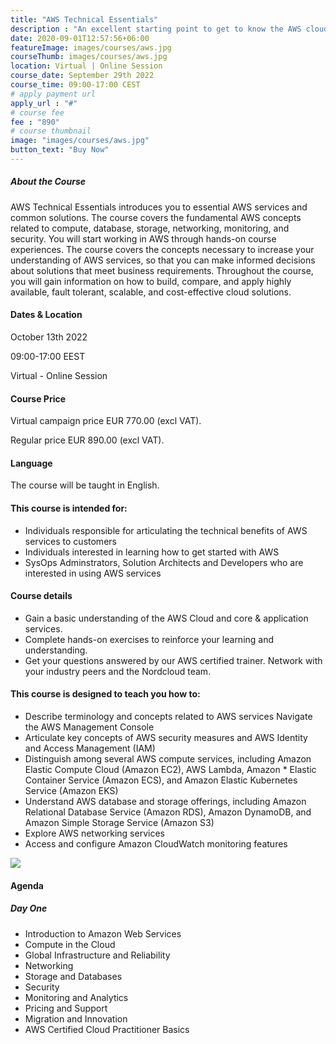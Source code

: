 ```yaml
---
title: "AWS Technical Essentials"
description : "An excellent starting point to get to know the AWS cloud and its products, services, and solutions - in just one day."
date: 2020-09-01T12:57:56+06:00
featureImage: images/courses/aws.jpg
courseThumb: images/courses/aws.jpg
location: Virtual | Online Session
course_date: September 29th 2022
course_time: 09:00-17:00 CEST
# apply payment url
apply_url : "#"
# course fee
fee : "890"
# course thumbnail
image: "images/courses/aws.jpg"
button_text: "Buy Now"
---
```


##### About the Course

AWS Technical Essentials introduces you to essential AWS services and common solutions. The course covers the fundamental AWS concepts related to compute, database, storage, networking, monitoring, and security. You will start working in AWS through hands-on course experiences. The course covers the concepts necessary to increase your understanding of AWS services, so that you can make informed decisions about solutions that meet business requirements. Throughout the course, you will gain information on how to build, compare, and apply highly available, fault tolerant, scalable, and cost-effective cloud solutions.

#### Dates & Location

October 13th 2022

09:00-17:00 EEST

Virtual - Online Session

#### Course Price 

Virtual campaign price EUR 770.00 (excl VAT).

Regular price EUR 890.00 (excl VAT).

#### Language

The course will be taught in English.

#### This course is intended for:

* Individuals responsible for articulating the technical benefits of AWS services to customers
* Individuals interested in learning how to get started with AWS
* SysOps Adminstrators, Solution Architects and Developers who are interested in using AWS services

#### Course details

* Gain a basic understanding of the AWS Cloud and core & application services.
* Complete hands-on exercises to reinforce your learning and understanding.
* Get your questions answered by our AWS certified trainer.
Network with your industry peers and the Nordcloud team.

#### This course is designed to teach you how to:

* Describe terminology and concepts related to AWS services
Navigate the AWS Management Console
* Articulate key concepts of AWS security measures and AWS Identity and Access Management (IAM)
* Distinguish among several AWS compute services, including Amazon Elastic Compute Cloud (Amazon EC2), AWS Lambda, Amazon * Elastic Container Service (Amazon ECS), and Amazon Elastic Kubernetes Service (Amazon EKS)
* Understand AWS database and storage offerings, including Amazon Relational Database Service (Amazon RDS), Amazon DynamoDB, and Amazon Simple Storage Service (Amazon S3)
* Explore AWS networking services
* Access and configure Amazon CloudWatch monitoring features

![](https://nordcloud.com/wp-content/uploads/2020/03/nordcloud_web_square-100.jpg#right)

#### Agenda

##### Day One

* Introduction to Amazon Web Services
* Compute in the Cloud
* Global Infrastructure and Reliability
* Networking
* Storage and Databases
* Security
* Monitoring and Analytics
* Pricing and Support
* Migration and Innovation
* AWS Certified Cloud Practitioner Basics